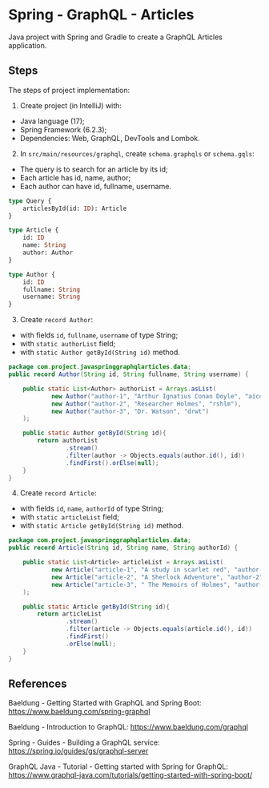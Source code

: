 # Spring - GraphQL - Articles
Java project with Spring and Gradle to create a GraphQL Articles application.


## Steps
The steps of project implementation:

1. Create project (in IntelliJ) with:
- Java language (17);
- Spring Framework (6.2.3);
- Dependencies: Web, GraphQL, DevTools and Lombok.

2. In `src/main/resources/graphql`, create `schema.graphqls` or `schema.gqls`:
- The query is to search for an article by its id;
- Each article has id, name, author;
- Each author can have id, fullname, username.

```graphql
type Query {
    articlesById(id: ID): Article
}

type Article {
    id: ID
    name: String
    author: Author
}

type Author {
    id: ID
    fullname: String
    username: String
}
```

3. Create `record Author`:
- with fields `id`, `fullname`, `username` of type String;
- with `static authorList` field;
- with `static Author getById(String id)` method.

```java
package com.project.javaspringgraphqlarticles.data;
public record Author(String id, String fullname, String username) {

    public static List<Author> authorList = Arrays.asList(
            new Author("author-1", "Arthur Ignatius Conan Doyle", "aicd"),
            new Author("author-2", "Researcher Holmes", "rshlm"),
            new Author("author-3", "Dr. Watson", "drwt")
    );

    public static Author getById(String id){
        return authorList
                .stream()
                .filter(author -> Objects.equals(author.id(), id))
                .findFirst().orElse(null);
    }
}
```

4. Create `record Article`:
- with fields `id`, `name`, `authorId` of type String;
- with `static articleList` field;
- with `static Article getById(String id)` method.

```java
package com.project.javaspringgraphqlarticles.data;
public record Article(String id, String name, String authorId) {

    public static List<Article> articleList = Arrays.asList(
            new Article("article-1", "A study in scarlet red", "author-1"),
            new Article("article-2", "A Sherlock Adventure", "author-2"),
            new Article("article-3", " The Memoirs of Holmes", "author-3")
    );

    public static Article getById(String id){
        return articleList
                .stream()
                .filter(article -> Objects.equals(article.id(), id))
                .findFirst()
                .orElse(null);
    }
}
```


## References
Baeldung - Getting Started with GraphQL and Spring Boot:
https://www.baeldung.com/spring-graphql

Baeldung - Introduction to GraphQL:
https://www.baeldung.com/graphql

Spring - Guides - Building a GraphQL service:
https://spring.io/guides/gs/graphql-server

GraphQL Java - Tutorial - Getting started with Spring for GraphQL:
https://www.graphql-java.com/tutorials/getting-started-with-spring-boot/
